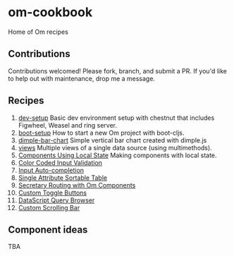 om-cookbook
===========

Home of Om recipes

## Contributions

Contributions welcomed! Please fork, branch, and submit a PR. If you'd
like to help out with maintenance, drop me a message.

## Recipes

1. [dev-setup](https://github.com/om-cookbook/om-cookbook/tree/master/recipes/dev-setup)
   Basic dev environment setup with chestnut that includes Figwheel, Weasel and
   ring server.
2. [boot-setup](https://github.com/om-cookbook/om-cookbook/tree/master/recipes/boot-setup)
    How to start a new Om project with boot-cljs.
3. [dimple-bar-chart](https://github.com/om-cookbook/om-cookbook/tree/master/recipes/dimple-bar-chart)
   Simple vertical bar chart created with dimple.js
4. [views](https://github.com/om-cookbook/om-cookbook/tree/master/recipes/views)
   Multiple views of a single data source (using multimethods).
5. [Components Using Local State](https://github.com/om-cookbook/om-cookbook/tree/master/recipes/local-state)
   Making components with local state.
6. [Color Coded Input Validation](https://github.com/om-cookbook/om-cookbook/tree/master/recipes/input-validation)
7. [Input Auto-completion](https://github.com/om-cookbook/om-cookbook/tree/master/recipes/auto-complete)
8. [Single Attribute Sortable Table](https://github.com/om-cookbook/om-cookbook/tree/master/recipes/sortable-table)
9. [Secretary Routing with Om Components](https://github.com/om-cookbook/om-cookbook/tree/master/recipes/routing-with-secretary)
10. [Custom Toggle Buttons](https://github.com/om-cookbook/om-cookbook/tree/master/recipes/toggle-button)
11. [DataScript Query Browser](https://github.com/om-cookbook/om-cookbook/tree/master/recipes/datascript-query-browser)
12. [Custom Scrolling Bar](https://github.com/om-cookbook/om-cookbook/tree/master/recipes/scrollbar)

## Component ideas

TBA
